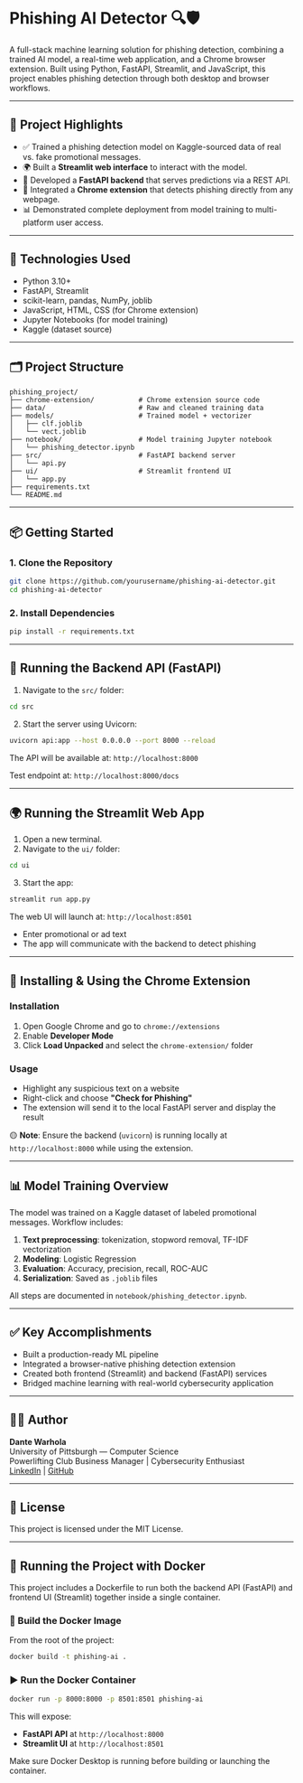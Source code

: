# Phishing AI Detector 🔍🛡️

A full-stack machine learning solution for phishing detection, combining a trained AI model, a real-time web application, and a Chrome browser extension. Built using Python, FastAPI, Streamlit, and JavaScript, this project enables phishing detection through both desktop and browser workflows.

---

## 🚀 Project Highlights

- ✅ Trained a phishing detection model on Kaggle-sourced data of real vs. fake promotional messages.
- 🌍 Built a **Streamlit web interface** to interact with the model.
- 🔌 Developed a **FastAPI backend** that serves predictions via a REST API.
- 🧩 Integrated a **Chrome extension** that detects phishing directly from any webpage.
- 📊 Demonstrated complete deployment from model training to multi-platform user access.

---

## 🧠 Technologies Used

- Python 3.10+
- FastAPI, Streamlit
- scikit-learn, pandas, NumPy, joblib
- JavaScript, HTML, CSS (for Chrome extension)
- Jupyter Notebooks (for model training)
- Kaggle (dataset source)

---

## 🗂️ Project Structure

```
phishing_project/
├── chrome-extension/           # Chrome extension source code
├── data/                       # Raw and cleaned training data
├── models/                     # Trained model + vectorizer
│   ├── clf.joblib
│   └── vect.joblib
├── notebook/                   # Model training Jupyter notebook
│   └── phishing_detector.ipynb
├── src/                        # FastAPI backend server
│   └── api.py
├── ui/                         # Streamlit frontend UI
│   └── app.py
├── requirements.txt
└── README.md
```

---

## 📦 Getting Started

### 1. Clone the Repository

```bash
git clone https://github.com/yourusername/phishing-ai-detector.git
cd phishing-ai-detector
```

### 2. Install Dependencies

```bash
pip install -r requirements.txt
```

---

## 🔌 Running the Backend API (FastAPI)

1. Navigate to the `src/` folder:

```bash
cd src
```

2. Start the server using Uvicorn:

```bash
uvicorn api:app --host 0.0.0.0 --port 8000 --reload
```

The API will be available at: `http://localhost:8000`

Test endpoint at: `http://localhost:8000/docs`

---

## 🌍 Running the Streamlit Web App

1. Open a new terminal.
2. Navigate to the `ui/` folder:

```bash
cd ui
```

3. Start the app:

```bash
streamlit run app.py
```

The web UI will launch at: `http://localhost:8501`

- Enter promotional or ad text
- The app will communicate with the backend to detect phishing

---

## 🧩 Installing & Using the Chrome Extension

### Installation

1. Open Google Chrome and go to `chrome://extensions`
2. Enable **Developer Mode**
3. Click **Load Unpacked** and select the `chrome-extension/` folder

### Usage

- Highlight any suspicious text on a website
- Right-click and choose **"Check for Phishing"**
- The extension will send it to the local FastAPI server and display the result

🟡 **Note**: Ensure the backend (`uvicorn`) is running locally at `http://localhost:8000` while using the extension.

---

## 📊 Model Training Overview

The model was trained on a Kaggle dataset of labeled promotional messages. Workflow includes:

1. **Text preprocessing**: tokenization, stopword removal, TF-IDF vectorization
2. **Modeling**: Logistic Regression
3. **Evaluation**: Accuracy, precision, recall, ROC-AUC
4. **Serialization**: Saved as `.joblib` files

All steps are documented in `notebook/phishing_detector.ipynb`.

---

## ✅ Key Accomplishments

- Built a production-ready ML pipeline
- Integrated a browser-native phishing detection extension
- Created both frontend (Streamlit) and backend (FastAPI) services
- Bridged machine learning with real-world cybersecurity application

---

## 🧑‍💻 Author

**Dante Warhola**  
University of Pittsburgh — Computer Science  
Powerlifting Club Business Manager | Cybersecurity Enthusiast  
[LinkedIn](https://www.linkedin.com) | [GitHub](https://github.com)

---

## 📜 License

This project is licensed under the MIT License.


---

## 🐳 Running the Project with Docker

This project includes a Dockerfile to run both the backend API (FastAPI) and frontend UI (Streamlit) together inside a single container.

### 🔧 Build the Docker Image

From the root of the project:

```bash
docker build -t phishing-ai .
```

### ▶️ Run the Docker Container

```bash
docker run -p 8000:8000 -p 8501:8501 phishing-ai
```

This will expose:
- **FastAPI API** at `http://localhost:8000`
- **Streamlit UI** at `http://localhost:8501`

Make sure Docker Desktop is running before building or launching the container.
